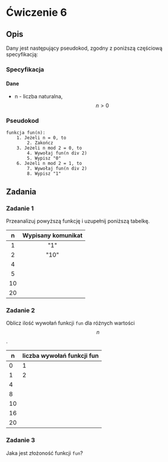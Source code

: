 # Ćwiczenie 6

## Opis

Dany jest następujący pseudokod, zgodny z poniższą częściową specyfikacją:

### Specyfikacja

#### Dane

* n - liczba naturalna, $$n>0$$ 

### Pseudokod

```
funkcja fun(n):
    1. Jeżeli n = 0, to
        2. Zakończ
    3. Jeżeli n mod 2 = 0, to 
        4. Wywołaj fun(n div 2)
        5. Wypisz "0"
    6. Jeżeli n mod 2 = 1, to
        7. Wywołaj fun(n div 2)
        8. Wypisz "1"
```

## Zadania

### Zadanie 1

Przeanalizuj powyższą funkcję i uzupełnij poniższą tabelkę.

|  n  | Wypisany komunikat |
| :-: | :----------------: |
|  1  |         "1"        |
|  2  |        "10"        |
|  4  |                    |
|  5  |                    |
|  10 |                    |
|  20 |                    |

### Zadanie 2

Oblicz ilość wywołań funkcji `fun` dla różnych wartości $$n$$.

| n  | liczba wywołań funkcji fun |
| -- | -------------------------- |
| 0  | 1                          |
| 1  | 2                          |
| 4  |                            |
| 8  |                            |
| 10 |                            |
| 16 |                            |
| 20 |                            |

### Zadanie 3

Jaka jest złożoność funkcji `fun`?